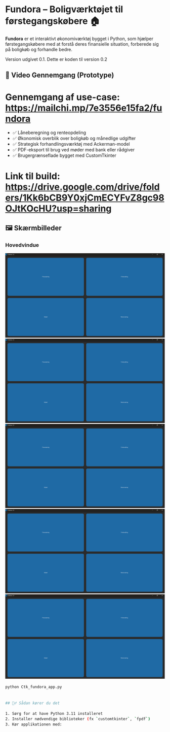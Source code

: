 # Fundora – Boligværktøjet til førstegangskøbere 🏠

**Fundora** er et interaktivt økonomiværktøj bygget i Python, som hjælper førstegangskøbere med at forstå deres finansielle situation, forberede sig på boligkøb og forhandle bedre. 

Version udgivet 0.1. 
Dette er koden til version 0.2 

## 🔧 Video Gennemgang (Prototype)
# Gennemgang af use-case: https://mailchi.mp/7e3556e15fa2/fundora

- ✅ Låneberegning og renteopdeling
- ✅ Økonomisk overblik over boligkøb og månedlige udgifter
- ✅ Strategisk forhandlingsværktøj med Ackerman-model
- ✅ PDF-eksport til brug ved møder med bank eller rådgiver
- ✅ Brugergrænseflade bygget med CustomTkinter

# Link til build: https://drive.google.com/drive/folders/1Kk6bCB9Y0xjCmECYFvZ8gc98OJtKOcHU?usp=sharing

## 🖼️ Skærmbilleder
### Hovedvindue
![Hovedvindue](images/Screenshot_fundora_0010.png)
![LåneEvneUdregning](images/Screenshot_fundora_0010.png)
![BoligUdgift](images/Screenshot_fundora_0010.png)
![FremtidigØkonomi](images/Screenshot_fundora_0010.png)
![EksportFunktion](images/Screenshot_fundora_0010.png)

```bash
python Ctk_fundora_app.py


## 🏃‍♂️ Sådan kører du det

1. Sørg for at have Python 3.11 installeret  
2. Installer nødvendige biblioteker (fx `customtkinter`, `fpdf`)
3. Kør applikationen med:

